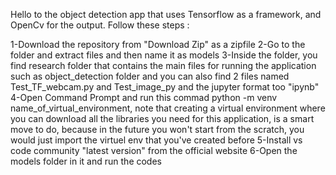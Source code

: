 Hello to the object detection app that uses Tensorflow as a framework, and OpenCv for the output.
Follow these steps :

1-Download the repository from "Download Zip" as a zipfile 
2-Go to the folder and extract files and then name it as models
3-Inside the folder, you find research folder that contains the main files for running the application such as object_detection folder and you can also find 2 files named Test_TF_webcam.py and Test_image_py and the jupyter format too "ipynb"
4-Open Command Prompt and run this commad python -m venv name_of_virtual_environment, note that creating a virtual environment where you can download all the libraries you need for this application, is a smart move to do, because in the future you won't start from the scratch, you would just import the virtuel env that you've created before
5-Install vs code community "latest version" from the official website
6-Open the models folder in it and run the codes
